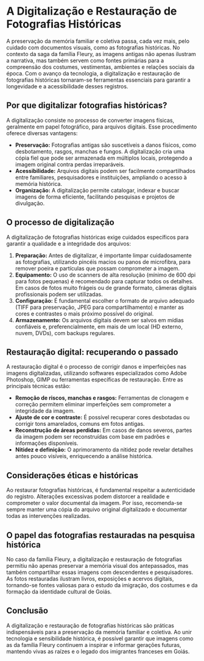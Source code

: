 # A Digitalização e Restauração de Fotografias Históricas

A preservação da memória familiar e coletiva passa, cada vez mais, pelo cuidado com documentos visuais, como as fotografias históricas. No contexto da saga da família Fleury, as imagens antigas não apenas ilustram a narrativa, mas também servem como fontes primárias para a compreensão dos costumes, vestimentas, ambientes e relações sociais da época. Com o avanço da tecnologia, a digitalização e restauração de fotografias históricas tornaram-se ferramentas essenciais para garantir a longevidade e a acessibilidade desses registros.

## Por que digitalizar fotografias históricas?

A digitalização consiste no processo de converter imagens físicas, geralmente em papel fotográfico, para arquivos digitais. Esse procedimento oferece diversas vantagens:

- **Preservação:** Fotografias antigas são suscetíveis a danos físicos, como desbotamento, rasgos, manchas e fungos. A digitalização cria uma cópia fiel que pode ser armazenada em múltiplos locais, protegendo a imagem original contra perdas irreparáveis.
- **Acessibilidade:** Arquivos digitais podem ser facilmente compartilhados entre familiares, pesquisadores e instituições, ampliando o acesso à memória histórica.
- **Organização:** A digitalização permite catalogar, indexar e buscar imagens de forma eficiente, facilitando pesquisas e projetos de divulgação.

## O processo de digitalização

A digitalização de fotografias históricas exige cuidados específicos para garantir a qualidade e a integridade dos arquivos:

1. **Preparação:** Antes de digitalizar, é importante limpar cuidadosamente as fotografias, utilizando pincéis macios ou panos de microfibra, para remover poeira e partículas que possam comprometer a imagem.
2. **Equipamento:** O uso de scanners de alta resolução (mínimo de 600 dpi para fotos pequenas) é recomendado para capturar todos os detalhes. Em casos de fotos muito frágeis ou de grande formato, câmeras digitais profissionais podem ser utilizadas.
3. **Configuração:** É fundamental escolher o formato de arquivo adequado (TIFF para preservação, JPEG para compartilhamento) e manter as cores e contrastes o mais próximo possível do original.
4. **Armazenamento:** Os arquivos digitais devem ser salvos em mídias confiáveis e, preferencialmente, em mais de um local (HD externo, nuvem, DVDs), com backups regulares.

## Restauração digital: recuperando o passado

A restauração digital é o processo de corrigir danos e imperfeições nas imagens digitalizadas, utilizando softwares especializados como Adobe Photoshop, GIMP ou ferramentas específicas de restauração. Entre as principais técnicas estão:

- **Remoção de riscos, manchas e rasgos:** Ferramentas de clonagem e correção permitem eliminar imperfeições sem comprometer a integridade da imagem.
- **Ajuste de cor e contraste:** É possível recuperar cores desbotadas ou corrigir tons amarelados, comuns em fotos antigas.
- **Reconstrução de áreas perdidas:** Em casos de danos severos, partes da imagem podem ser reconstruídas com base em padrões e informações disponíveis.
- **Nitidez e definição:** O aprimoramento da nitidez pode revelar detalhes antes pouco visíveis, enriquecendo a análise histórica.

## Considerações éticas e históricas

Ao restaurar fotografias históricas, é fundamental respeitar a autenticidade do registro. Alterações excessivas podem distorcer a realidade e comprometer o valor documental da imagem. Por isso, recomenda-se sempre manter uma cópia do arquivo original digitalizado e documentar todas as intervenções realizadas.

## O papel das fotografias restauradas na pesquisa histórica

No caso da família Fleury, a digitalização e restauração de fotografias permitiu não apenas preservar a memória visual dos antepassados, mas também compartilhar essas imagens com descendentes e pesquisadores. As fotos restauradas ilustram livros, exposições e acervos digitais, tornando-se fontes valiosas para o estudo da imigração, dos costumes e da formação da identidade cultural de Goiás.

## Conclusão

A digitalização e restauração de fotografias históricas são práticas indispensáveis para a preservação da memória familiar e coletiva. Ao unir tecnologia e sensibilidade histórica, é possível garantir que imagens como as da família Fleury continuem a inspirar e informar gerações futuras, mantendo vivas as raízes e o legado dos imigrantes franceses em Goiás.
